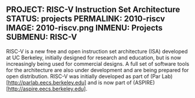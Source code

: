 PROJECT: RISC-V Instruction Set Architecture
STATUS: projects
PERMALINK: 2010-riscv
IMAGE: 2010-riscv.png
INMENU: Projects
SUBMENU: RISC-V
------
RISC-V is a new free and open instruction set architecture (ISA) developed at
UC Berkeley, initially designed for research and education, but is now
increasingly being used for commercial designs.  A full set of software tools
for the architecture are also under development and are being prepared for open
distribution.  RISC-V was initially developed as part of (Par
Lab)[http://parlab.eecs.berkeley.edu] and is now part of
(ASPIRE)[http://aspire.eecs.berkeley.edu].

